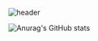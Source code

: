 ![header](https://capsule-render.vercel.app/api?type=waving&color=auto&height=300&section=header&text=Welcome%20to%20Yihyun's%20GitHub&fontSize=50&animation=twinkling)

![Anurag's GitHub stats](https://github-readme-stats.vercel.app/api?username=yh112&show_icons=true&theme=radical)

